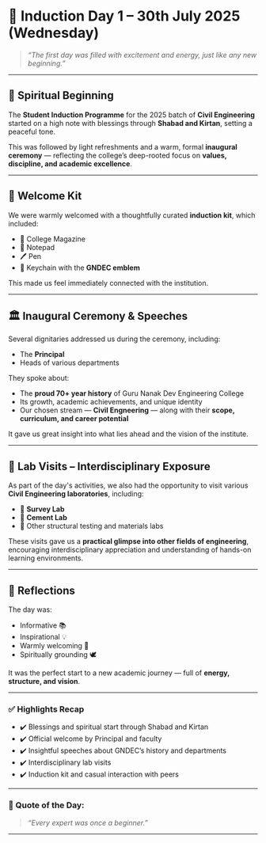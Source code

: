 # 🌟 Induction Day 1 – 30th July 2025 (Wednesday)

> _“The first day was filled with excitement and energy, just like any new beginning.”_

---

## 🙏 Spiritual Beginning
The **Student Induction Programme** for the 2025 batch of **Civil Engineering** started on a high note with blessings through **Shabad and Kirtan**, setting a peaceful tone.  

This was followed by light refreshments and a warm, formal **inaugural ceremony** — reflecting the college’s deep-rooted focus on **values, discipline, and academic excellence**.

---

## 🎁 Welcome Kit
We were warmly welcomed with a thoughtfully curated **induction kit**, which included:
- 📰 College Magazine  
- 📝 Notepad  
- 🖊️ Pen  
- 🔑 Keychain with the **GNDEC emblem**

This made us feel immediately connected with the institution.

---

## 🏛️ Inaugural Ceremony & Speeches
Several dignitaries addressed us during the ceremony, including:
- The **Principal**
- Heads of various departments

They spoke about:
- The **proud 70+ year history** of Guru Nanak Dev Engineering College  
- Its growth, academic achievements, and unique identity  
- Our chosen stream — **Civil Engneering** — along with their **scope, curriculum, and career potential**

It gave us great insight into what lies ahead and the vision of the institute.

---

## 🧪 Lab Visits – Interdisciplinary Exposure
As part of the day's activities, we also had the opportunity to visit various **Civil Engineering laboratories**, including:
- 📐 **Survey Lab**
- 🧱 **Cement Lab**
- 🔬 Other structural testing and materials labs

These visits gave us a **practical glimpse into other fields of engineering**, encouraging interdisciplinary appreciation and understanding of hands-on learning environments.

---

## 🧠 Reflections
The day was:
- Informative 📚  
- Inspirational 💡  
- Warmly welcoming 🤝  
- Spiritually grounding 🕊️

It was the perfect start to a new academic journey — full of **energy, structure, and vision**.

---

### ✅ Highlights Recap
- ✔️ Blessings and spiritual start through Shabad and Kirtan  
- ✔️ Official welcome by Principal and faculty  
- ✔️ Insightful speeches about GNDEC’s history and departments  
- ✔️ Interdisciplinary lab visits  
- ✔️ Induction kit and casual interaction with peers

---

### 📌 Quote of the Day:
> _“Every expert was once a beginner.”_

---

